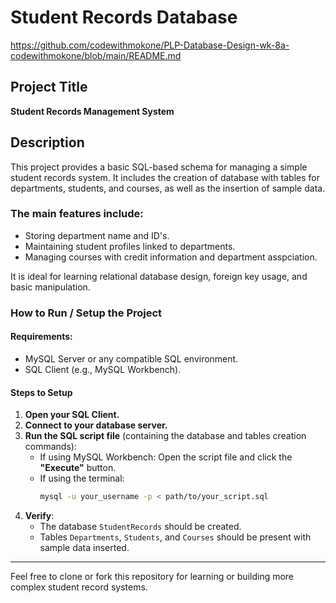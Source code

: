 # Student Records Database

https://github.com/codewithmokone/PLP-Database-Design-wk-8a-codewithmokone/blob/main/README.md
## Project Title
**Student Records Management System**

## Description
This project provides a basic SQL-based schema for managing a simple student records system. It includes the creation of database with tables for departments, students, and courses, as well as the insertion of sample data.

### The main features include:
- Storing department name and ID's.
- Maintaining student profiles linked to departments.
- Managing courses with credit information and department asspciation.


It is ideal for learning relational database design, foreign key usage, and basic manipulation.

### How to Run / Setup the Project

#### Requirements:
- MySQL Server or any compatible SQL environment.
- SQL Client (e.g., MySQL Workbench).

#### Steps to Setup

1. **Open your SQL Client.**
2. **Connect to your database server.**
3. **Run the SQL script file** (containing the database and tables creation commands):
   - If using MySQL Workbench: Open the script file and click the **"Execute"** button.
   - If using the terminal:  
     ```bash
     mysql -u your_username -p < path/to/your_script.sql
     ```
4. **Verify**:
   - The database `StudentRecords` should be created.
   - Tables `Departments`, `Students`, and `Courses` should be present with sample data inserted.

---

Feel free to clone or fork this repository for learning or building more complex student record systems.
